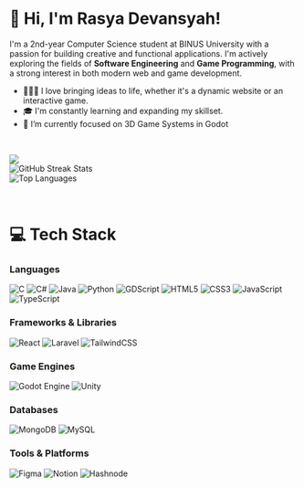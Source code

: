 # 👋 Hi, I'm Rasya Devansyah!

I'm a 2nd-year Computer Science student at BINUS University with a passion for building creative and functional applications. I'm actively exploring the fields of **Software Engineering** and **Game Programming**, with a strong interest in both modern web and game development.

- 👩🏻‍💻 I love bringing ideas to life, whether it's a dynamic website or an interactive game.
- 🎓 I'm constantly learning and expanding my skillset.
- 🌱 I’m currently focused on 3D Game Systems in Godot

<br/>

![](https://github-readme-stats-iota-neon-43.vercel.app/api?username=RasyaDevansyah&theme=radical&hide_border=false&include_all_commits=true&count_private=true)<br/>
![GitHub Streak Stats](https://github-readme-streak-stats.herokuapp.com/?user=RasyaDevansyah&theme=radical&hide_border=false)<br/>
![Top Languages](https://github-readme-stats-iota-neon-43.vercel.app/api/top-langs/?username=RasyaDevansyah&theme=radical&hide_border=false&include_all_commits=true&count_private=true&layout=compact)

<br/>

# 💻 Tech Stack
### Languages
![C](https://img.shields.io/badge/c-%2300599C.svg?style=for-the-badge&logo=c&logoColor=white)
![C#](https://img.shields.io/badge/c%23-%23239120.svg?style=for-the-badge&logo=csharp&logoColor=white)
![Java](https://img.shields.io/badge/java-%23ED8B00.svg?style=for-the-badge&logo=openjdk&logoColor=white)
![Python](https://img.shields.io/badge/python-3670A0?style=for-the-badge&logo=python&logoColor=ffdd54)
![GDScript](https://img.shields.io/badge/GDScript-%2374267B.svg?style=for-the-badge&logo=godotengine&logoColor=white)
![HTML5](https://img.shields.io/badge/html5-%23E34F26.svg?style=for-the-badge&logo=html5&logoColor=white)
![CSS3](https://img.shields.io/badge/css3-%231572B6.svg?style=for-the-badge&logo=css3&logoColor=white)
![JavaScript](https://img.shields.io/badge/javascript-%23323330.svg?style=for-the-badge&logo=javascript&logoColor=%23F7DF1E)
![TypeScript](https://img.shields.io/badge/typescript-%23007ACC.svg?style=for-the-badge&logo=typescript&logoColor=white)

### Frameworks & Libraries
![React](https://img.shields.io/badge/react-%2320232a.svg?style=for-the-badge&logo=react&logoColor=%2361DAFB)
![Laravel](https://img.shields.io/badge/laravel-%23FF2D20.svg?style=for-the-badge&logo=laravel&logoColor=white)
![TailwindCSS](https://img.shields.io/badge/tailwindcss-%2338B2AC.svg?style=for-the-badge&logo=tailwind-css&logoColor=white)

### Game Engines
![Godot Engine](https://img.shields.io/badge/GODOT-%23FFFFFF.svg?style=for-the-badge&logo=godot-engine)
![Unity](https://img.shields.io/badge/unity-%23000000.svg?style=for-the-badge&logo=unity&logoColor=white)

### Databases
![MongoDB](https://img.shields.io/badge/MongoDB-%234ea94b.svg?style=for-the-badge&logo=mongodb&logoColor=white)
![MySQL](https://img.shields.io/badge/mysql-4479A1.svg?style=for-the-badge&logo=mysql&logoColor=white)

### Tools & Platforms
![Figma](https://img.shields.io/badge/figma-%23F24E1E.svg?style=for-the-badge&logo=figma&logoColor=white)
![Notion](https://img.shields.io/badge/Notion-%23000000.svg?style=for-the-badge&logo=notion&logoColor=white)
![Hashnode](https://img.shields.io/badge/Hashnode-2962FF?style=for-the-badge&logo=hashnode&logoColor=white)
